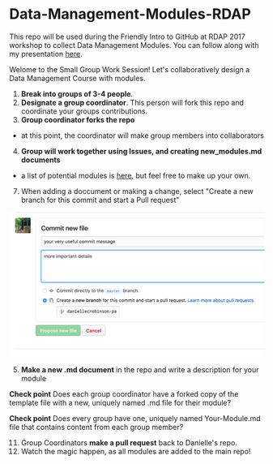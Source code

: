 # Data-Management-Modules-RDAP
This repo will be used during the Friendly Intro to GitHub at RDAP 2017 workshop to collect Data Management Modules. You can follow along with my presentation [here](https://docs.google.com/presentation/d/1TrFqki9hXt0Aw9YcSACDWdVif2RI237hGkTdypxf3kI/edit?usp=sharing).

Welome to the Small Group Work Session!
Let's collaboratively design a Data Management Course with modules.   

1. **Break into groups of 3-4 people**.
2. **Designate a group coordinator**. This person will fork this repo and coordinate your groups contributions. 
3. **Group coordinator forks the repo** 
- at this point, the coordinator will make group members into collaborators
4. **Group will work together using Issues, and creating new_modules.md documents**
- a list of potential modules is [here](https://github.com/daniellecrobinson/Data-Management-Modules-RDAP/blob/master/Module-Topics.md), but feel free to make up your own.
7. When adding a doccument or making a change, select "Create a new branch for this commit and start a Pull request"

![collaborative commit](/img/collab-pull-reg-screen-shot.png)

5. **Make a new .md document** in the repo and write a description for your module

**Check point** Does each group coordinator have a forked copy of the template file with a new, uniquely named .md file for their module?


**Check point** Does every group have one, uniquely named Your-Module.md file that contains content from each group member?

11. Group Coordinators **make a pull request** back to Danielle's repo. 
12. Watch the magic happen, as all modules are added to the main repo!
